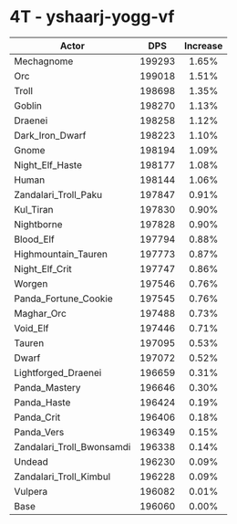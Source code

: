 # 4T - yshaarj-yogg-vf
| Actor | DPS | Increase |
|---|:---:|:---:|
|Mechagnome|199293|1.65%|
|Orc|199018|1.51%|
|Troll|198698|1.35%|
|Goblin|198270|1.13%|
|Draenei|198258|1.12%|
|Dark_Iron_Dwarf|198223|1.10%|
|Gnome|198194|1.09%|
|Night_Elf_Haste|198177|1.08%|
|Human|198144|1.06%|
|Zandalari_Troll_Paku|197847|0.91%|
|Kul_Tiran|197830|0.90%|
|Nightborne|197828|0.90%|
|Blood_Elf|197794|0.88%|
|Highmountain_Tauren|197773|0.87%|
|Night_Elf_Crit|197747|0.86%|
|Worgen|197546|0.76%|
|Panda_Fortune_Cookie|197545|0.76%|
|Maghar_Orc|197488|0.73%|
|Void_Elf|197446|0.71%|
|Tauren|197095|0.53%|
|Dwarf|197072|0.52%|
|Lightforged_Draenei|196659|0.31%|
|Panda_Mastery|196646|0.30%|
|Panda_Haste|196424|0.19%|
|Panda_Crit|196406|0.18%|
|Panda_Vers|196349|0.15%|
|Zandalari_Troll_Bwonsamdi|196338|0.14%|
|Undead|196230|0.09%|
|Zandalari_Troll_Kimbul|196228|0.09%|
|Vulpera|196082|0.01%|
|Base|196060|0.00%|
